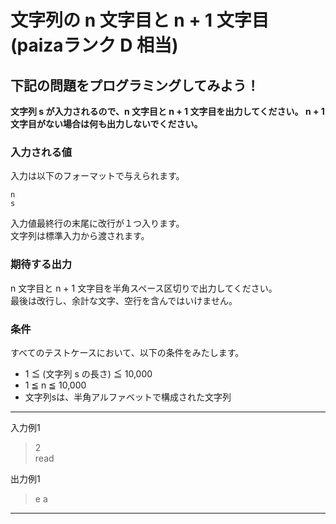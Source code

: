 # 文字列の n 文字目と n + 1 文字目 (paizaランク D 相当)
## 下記の問題をプログラミングしてみよう！
**文字列 s が入力されるので、n 文字目と n + 1 文字目を出力してください。 n + 1 文字目がない場合は何も出力しないでください。**

### 入力される値
入力は以下のフォーマットで与えられます。
```
n
s
```

入力値最終行の末尾に改行が１つ入ります。  
文字列は標準入力から渡されます。

### 期待する出力
n 文字目と n + 1 文字目を半角スペース区切りで出力してください。  
最後は改行し、余計な文字、空行を含んではいけません。

### 条件
すべてのテストケースにおいて、以下の条件をみたします。

- 1 ≦ (文字列 s の長さ) ≦ 10,000
- 1 ≦ n ≦ 10,000
- 文字列sは、半角アルファベットで構成された文字列

---
入力例1
> 2  
> read

出力例1
> e a

---